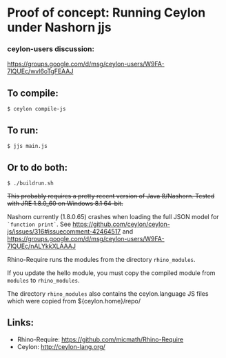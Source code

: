 # Proof of concept: Running Ceylon under Nashorn jjs

### ceylon-users discussion:

https://groups.google.com/d/msg/ceylon-users/W9FA-7lQUEc/wvl6oTgFEAAJ


## To compile:

    $ ceylon compile-js


## To run:

    $ jjs main.js


## Or to do both:

    $ ./buildrun.sh

~~This probably requires a pretty recent version of Java 8/Nashorn. Tested with JRE 1.8.0_60 on Windows 8.1 64-bit.~~

Nashorn currently (1.8.0.65) crashes when loading the full JSON model for `` `function print` ``.
See https://github.com/ceylon/ceylon-js/issues/316#issuecomment-42464517 and
https://groups.google.com/d/msg/ceylon-users/W9FA-7lQUEc/nALYkkXLAAAJ



Rhino-Require runs the modules from the directory `rhino_modules`.

If you update the hello module, you must copy the compiled module from
`modules` to `rhino_modules`.

The directory `rhino_modules` also contains the ceylon.language JS files
which were copied from ${ceylon.home}/repo/


## Links:

* Rhino-Require: https://github.com/micmath/Rhino-Require
* Ceylon: http://ceylon-lang.org/
